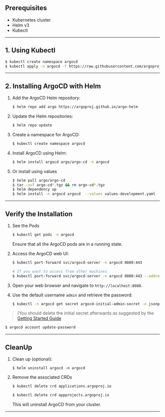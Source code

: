 ## Prerequisites

- Kubernetes cluster
- Helm v3
- Kubectl

------------------

## 1. Using Kubectl
   
   ```bash
   $ kubectl create namespace argocd
   $ kubectl apply -n argocd -f https://raw.githubusercontent.com/argoproj/argo-cd/stable/manifests/install.yaml
   ```
------------------

## 2. Installing ArgoCD with Helm 

   1. Add the ArgoCD Helm repository:

       ```bash
       $ helm repo add argo https://argoproj.github.io/argo-helm
       ```

  2. Update the Helm repositories:
   
     ```bash
     $ helm repo update
     ```

  3. Create a namespace for ArgoCD:
   
     ```bash
     $ kubectl create namespace argocd
     ```

  4. Install ArgoCD using Helm:
   
     ```bash
     $ helm install argocd argo/argo-cd -n argocd
     ```
   
   5. Or install using values

       ```bash
       $ helm pull argo/argo-cd
       $ tar -xvf argo-cd*.tgz && rm argo-cd*.tgz
       $ helm dependency up
       $ helm install -n argocd argocd  --values values-development.yaml  . 
       ```


------------------

## Verify the Installation

  1. See the Pods
   
     ```bash
     $ kubectl get pods -n argocd
     ```

     Ensure that all the ArgoCD pods are in a running state.

  2. Access the ArgoCD web UI:
   
     ```bash
     $ kubectl port-forward svc/argocd-server -n argocd 8080:443

     # If you want to access from other machines
     $ kubectl port-forward svc/argocd-server -n argocd 8080:443 --address="0.0.0.0'
     ```

   3. Open your web browser and navigate to `http://localhost:8080`. 
   
   4. Use the default username `admin` and retrieve the password:
   
      ```bash
      $ kubectl -n argocd get secret argocd-initial-admin-secret -o jsonpath="{.data.password}" | base64 -d
      ```
    
   > (You should delete the initial secret afterwards as suggested by the [Getting Started Guide](https://argo-cd.readthedocs.io/en/stable/getting_started/#4-login-using-the-cli)

   ```bash
   $ argocd account update-password 
   ```

------------------

## CleanUp

  1. Clean up (optional):
   
     ```shell
     $ helm uninstall argocd -n argocd
     ```
  
  2. Remove the associated CRDs
    
     ```bash
     $ kubectl delete crd applications.argoproj.io

     $ kubectl delete crd appprojects.argoproj.io
     ```

     This will uninstall ArgoCD from your cluster.

------------------

